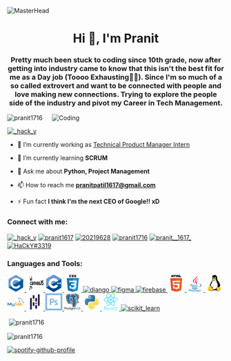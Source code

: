 ![MasterHead](https://rishavanand.github.io/static/images/greetings.gif)
<h1 align="center">Hi 👋, I'm Pranit</h1>
<h3 align="center">Pretty much been stuck to coding since 10th grade, now after getting into industry came to know that this isn't the best fit for me as a Day job (Toooo Exhausting😮‍💨). Since I'm so much of a so called extrovert and want to be connected with people and love making new connections. Trying to explore the people side of the industry and pivot my Career in Tech Management.</h3>
<img align="right" alt="Coding" width="400" src="https://uploads-ssl.webflow.com/5e45941b4b61a64f169ca157/5e956406c7d8c2078fbe3bad_ezgif.com-optimize(2).gif">

<p align="left"> <img src="https://komarev.com/ghpvc/?username=pranit1716&label=Profile%20views&color=0e75b6&style=flat" alt="pranit1716" /> </p>

<p align="left"> <a href="https://twitter.com/_hack_y" target="blank"><img src="https://img.shields.io/twitter/follow/_hack_y?logo=twitter&style=for-the-badge" alt="_hack_y" /></a> </p>

- 🔭 I’m currently working as [Technical Product Manager Intern](https://www.atg.world)

- 🌱 I’m currently learning **SCRUM**

- 💬 Ask me about **Python, Project Management**

- 📫 How to reach me **pranitpatil1617@gmail.com**

- ⚡ Fun fact **I think I'm the next CEO of Google!! xD**

<h3 align="left">Connect with me:</h3>
<p align="left">
<a href="https://twitter.com/_hack_y" target="blank"><img align="center" src="https://raw.githubusercontent.com/rahuldkjain/github-profile-readme-generator/master/src/images/icons/Social/twitter.svg" alt="_hack_y" height="30" width="40" /></a>
<a href="https://linkedin.com/in/pranit1617" target="blank"><img align="center" src="https://raw.githubusercontent.com/rahuldkjain/github-profile-readme-generator/master/src/images/icons/Social/linked-in-alt.svg" alt="pranit1617" height="30" width="40" /></a>
<a href="https://stackoverflow.com/users/20219628" target="blank"><img align="center" src="https://raw.githubusercontent.com/rahuldkjain/github-profile-readme-generator/master/src/images/icons/Social/stack-overflow.svg" alt="20219628" height="30" width="40" /></a>
<a href="https://fb.com/pranit1716" target="blank"><img align="center" src="https://raw.githubusercontent.com/rahuldkjain/github-profile-readme-generator/master/src/images/icons/Social/facebook.svg" alt="pranit1716" height="30" width="40" /></a>
<a href="https://instagram.com/pranit__1617_" target="blank"><img align="center" src="https://raw.githubusercontent.com/rahuldkjain/github-profile-readme-generator/master/src/images/icons/Social/instagram.svg" alt="pranit__1617_" height="30" width="40" /></a>
<a href="https://discord.gg/HaCkY#3319" target="blank"><img align="center" src="https://raw.githubusercontent.com/rahuldkjain/github-profile-readme-generator/master/src/images/icons/Social/discord.svg" alt="HaCkY#3319" height="30" width="40" /></a>
</p>

<h3 align="left">Languages and Tools:</h3>
<p align="left"> <a href="https://www.cprogramming.com/" target="_blank" rel="noreferrer"> <img src="https://raw.githubusercontent.com/devicons/devicon/master/icons/c/c-original.svg" alt="c" width="40" height="40"/> </a> <a href="https://canvasjs.com" target="_blank" rel="noreferrer"> <img src="https://raw.githubusercontent.com/Hardik0307/Hardik0307/master/assets/canvasjs-charts.svg" alt="canvasjs" width="40" height="40"/> </a> <a href="https://www.w3schools.com/cpp/" target="_blank" rel="noreferrer"> <img src="https://raw.githubusercontent.com/devicons/devicon/master/icons/cplusplus/cplusplus-original.svg" alt="cplusplus" width="40" height="40"/> </a> <a href="https://www.w3schools.com/css/" target="_blank" rel="noreferrer"> <img src="https://raw.githubusercontent.com/devicons/devicon/master/icons/css3/css3-original-wordmark.svg" alt="css3" width="40" height="40"/> </a> <a href="https://www.djangoproject.com/" target="_blank" rel="noreferrer"> <img src="https://cdn.worldvectorlogo.com/logos/django.svg" alt="django" width="40" height="40"/> </a> <a href="https://www.figma.com/" target="_blank" rel="noreferrer"> <img src="https://www.vectorlogo.zone/logos/figma/figma-icon.svg" alt="figma" width="40" height="40"/> </a> <a href="https://firebase.google.com/" target="_blank" rel="noreferrer"> <img src="https://www.vectorlogo.zone/logos/firebase/firebase-icon.svg" alt="firebase" width="40" height="40"/> </a> <a href="https://www.w3.org/html/" target="_blank" rel="noreferrer"> <img src="https://raw.githubusercontent.com/devicons/devicon/master/icons/html5/html5-original-wordmark.svg" alt="html5" width="40" height="40"/> </a> <a href="https://www.java.com" target="_blank" rel="noreferrer"> <img src="https://raw.githubusercontent.com/devicons/devicon/master/icons/java/java-original.svg" alt="java" width="40" height="40"/> </a> <a href="https://www.linux.org/" target="_blank" rel="noreferrer"> <img src="https://raw.githubusercontent.com/devicons/devicon/master/icons/linux/linux-original.svg" alt="linux" width="40" height="40"/> </a> <a href="https://www.mysql.com/" target="_blank" rel="noreferrer"> <img src="https://raw.githubusercontent.com/devicons/devicon/master/icons/mysql/mysql-original-wordmark.svg" alt="mysql" width="40" height="40"/> </a> <a href="https://pandas.pydata.org/" target="_blank" rel="noreferrer"> <img src="https://raw.githubusercontent.com/devicons/devicon/2ae2a900d2f041da66e950e4d48052658d850630/icons/pandas/pandas-original.svg" alt="pandas" width="40" height="40"/> </a> <a href="https://www.photoshop.com/en" target="_blank" rel="noreferrer"> <img src="https://raw.githubusercontent.com/devicons/devicon/master/icons/photoshop/photoshop-line.svg" alt="photoshop" width="40" height="40"/> </a> <a href="https://www.postgresql.org" target="_blank" rel="noreferrer"> <img src="https://raw.githubusercontent.com/devicons/devicon/master/icons/postgresql/postgresql-original-wordmark.svg" alt="postgresql" width="40" height="40"/> </a> <a href="https://www.python.org" target="_blank" rel="noreferrer"> <img src="https://raw.githubusercontent.com/devicons/devicon/master/icons/python/python-original.svg" alt="python" width="40" height="40"/> </a> <a href="https://reactjs.org/" target="_blank" rel="noreferrer"> <img src="https://raw.githubusercontent.com/devicons/devicon/master/icons/react/react-original-wordmark.svg" alt="react" width="40" height="40"/> </a> <a href="https://scikit-learn.org/" target="_blank" rel="noreferrer"> <img src="https://upload.wikimedia.org/wikipedia/commons/0/05/Scikit_learn_logo_small.svg" alt="scikit_learn" width="40" height="40"/> </a> </p>


<p>&nbsp;<img align="center" src="https://github-readme-stats.vercel.app/api?username=pranit1716&show_icons=true&locale=en" alt="pranit1716" /> </p>

<p><img align="center" src="https://github-readme-streak-stats.herokuapp.com/?user=pranit1716&" alt="pranit1716" /></p>

[![spotify-github-profile](https://spotify-github-profile.vercel.app/api/view?uid=pranit-1617&cover_image=true&theme=novatorem&show_offline=false&bar_color=4fb94b&bar_color_cover=true)](https://spotify-github-profile.vercel.app/api/view?uid=pranit-1617&redirect=true)
